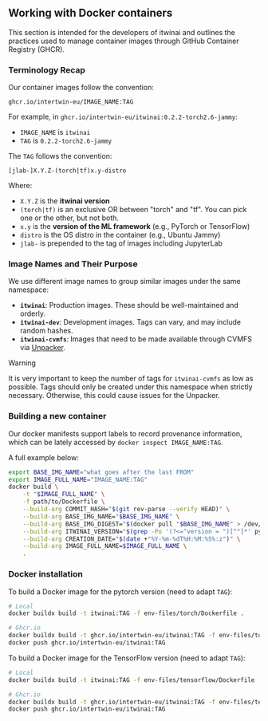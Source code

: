 ## Working with Docker containers

This section is intended for the developers of itwinai and outlines the practices
used to manage container images through GitHub Container Registry (GHCR).

### Terminology Recap

Our container images follow the convention:

```text
ghcr.io/intertwin-eu/IMAGE_NAME:TAG
```

For example, in `ghcr.io/intertwin-eu/itwinai:0.2.2-torch2.6-jammy`:

- `IMAGE_NAME` is `itwinai`
- `TAG` is `0.2.2-torch2.6-jammy`

The `TAG` follows the convention:

```text
[jlab-]X.Y.Z-(torch|tf)x.y-distro
```

Where:

- `X.Y.Z` is the **itwinai version**
- `(torch|tf)` is an exclusive OR between "torch" and "tf". You can pick one or the other, but not both.
- `x.y` is the **version of the ML framework** (e.g., PyTorch or TensorFlow)
- `distro` is the OS distro in the container (e.g., Ubuntu Jammy)
- `jlab-` is prepended to the tag of images including JupyterLab

### Image Names and Their Purpose

We use different image names to group similar images under the same namespace:

- **`itwinai`**: Production images. These should be well-maintained and orderly.
- **`itwinai-dev`**: Development images. Tags can vary, and may include random
hashes.
- **`itwinai-cvmfs`**: Images that need to be made available through CVMFS via
[Unpacker](https://gitlab.cern.ch/unpacked/sync).

> [!WARNING]
> It is very important to keep the number of tags for `itwinai-cvmfs` as low
> as possible. Tags should only be created under this namespace when strictly
> necessary. Otherwise, this could cause issues for the Unpacker.

### Building a new container

Our docker manifests support labels to record provenance information, which can be lately
accessed by `docker inspect IMAGE_NAME:TAG`.

A full example below:

```bash
export BASE_IMG_NAME="what goes after the last FROM"
export IMAGE_FULL_NAME="IMAGE_NAME:TAG"
docker build \
    -t "$IMAGE_FULL_NAME" \
    -f path/to/Dockerfile \
    --build-arg COMMIT_HASH="$(git rev-parse --verify HEAD)" \
    --build-arg BASE_IMG_NAME="$BASE_IMG_NAME" \
    --build-arg BASE_IMG_DIGEST="$(docker pull "$BASE_IMG_NAME" > /dev/null 2>&1 && docker inspect "$BASE_IMG_NAME" --format='{{index .RepoDigests 0}}')" \
    --build-arg ITWINAI_VERSION="$(grep -Po '(?<=^version = ")[^"]*' pyproject.toml)" \
    --build-arg CREATION_DATE="$(date +"%Y-%m-%dT%H:%M:%S%:z")" \
    --build-arg IMAGE_FULL_NAME=$IMAGE_FULL_NAME \ 
    .
```

### Docker installation

To build a Docker image for the pytorch version (need to adapt `TAG`):

```bash
# Local
docker buildx build -t itwinai:TAG -f env-files/torch/Dockerfile .

# Ghcr.io
docker buildx build -t ghcr.io/intertwin-eu/itwinai:TAG -f env-files/torch/Dockerfile .
docker push ghcr.io/intertwin-eu/itwinai:TAG
```

To  build a Docker image for the TensorFlow version (need to adapt `TAG`):

```bash
# Local
docker buildx build -t itwinai:TAG -f env-files/tensorflow/Dockerfile .

# Ghcr.io
docker buildx build -t ghcr.io/intertwin-eu/itwinai:TAG -f env-files/tensorflow/Dockerfile .
docker push ghcr.io/intertwin-eu/itwinai:TAG
```
